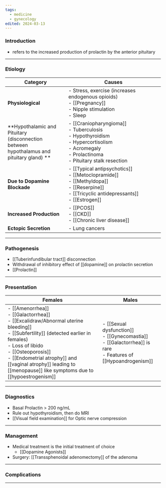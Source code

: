 ```yaml
---
tags:
  - medicine
  - gynecology
edited: 2024-03-13
---
```

### Introduction
- refers to the increased production of prolactin by the anterior pituitary

---
### Etiology

| Category                                                                                               | Causes                                                                                                                                                           |
| ------------------------------------------------------------------------------------------------------ | ---------------------------------------------------------------------------------------------------------------------------------------------------------------- |
| **Physiological**                                                                                      | - Stress, exercise (increases endogenous opioids) <br> - [[Pregnancy]] <br> - Nipple stimulation <br> - Sleep                                                    |
| **Hypothalamic and Pituitary<br>(disconnection<br> between<br>hypothalamus and<br> pituitary gland) ** | - [[Craniopharyngioma]] <br> - Tuberculosis <br> - Hypothyroidism <br> - Hypercortisolism <br> - Acromegaly <br> - Prolactinoma <br> - Pituitary stalk resection |
| **Due to Dopamine Blockade**                                                                           | - [[Typical antipsychotics]] <br> - [[Metoclopramide]] <br> - [[Methyldopa]] <br> - [[Reserpine]] <br> - [[Tricyclic antidepressants]] <br> - [[Estrogen]]       |
| **Increased Production**                                                                               | - [[PCOS]] <br> - [[CKD]] <br> - [[Chronic liver disease]]                                                                                                                         |
| **Ectopic Secretion**                                                                                  | - Lung cancers                                                                                                                                                   |


---
### Pathogenesis
- [[Tuberinfundibular tract]] disconnection
- Withdrawal of inhibitory effect of [[dopamine]] on prolactin secretion
- [[Prolactin]] 

---
### Presentation

| **Females**                                                                                                                                                                                                                                                                                     | **Males**                                                                                                         |
| ----------------------------------------------------------------------------------------------------------------------------------------------------------------------------------------------------------------------------------------------------------------------------------------------- | ----------------------------------------------------------------------------------------------------------------- |
| - [[Amenorrhea]]<br>- [[Galactorrhea]]<br>- [[Excalidraw/Abnormal uterine bleeding]]<br>- [[Subfertility]] (detected earlier in females)<br>- Loss of libido<br>- [[Osteoporosis]]<br>- [[Endometrial atrophy]] and [[vaginal atrophy]] leading to [[menopause]] like symptoms due to [[hypoestrogenism]]  | - [[Sexual dysfunction]]<br>- [[Gynecomastia]]<br>- [[Galactorrhea]] is rare<br>- Features of [[Hypoandrogenism]] |

---
### Diagnostics
- Basal Prolactin > 200 ng/mL
- Rule out hypothyroidism, then do MRI 
- [[Visual field examination]] for Optic nerve compression

---
### Management
- Medical treatment is the initial treatment of choice
	- [[Dopamine Agonists]] 
- Surgery: [[Transsphenoidal adenomectomy]] of the adenoma 

---

### Complications


---

